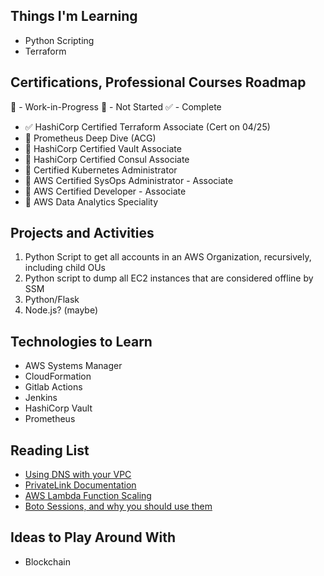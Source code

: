 ## Things I'm Learning

* Python Scripting
* Terraform

## Certifications, Professional Courses Roadmap

📖 - Work-in-Progress
📕 - Not Started
✅ - Complete

* ✅ HashiCorp Certified Terraform Associate (Cert on 04/25)
* 📖 Prometheus Deep Dive (ACG) 
* 📕 HashiCorp Certified Vault Associate
* 📕 HashiCorp Certified Consul Associate 
* 📕 Certified Kubernetes Administrator
* 📖 AWS Certified SysOps Administrator - Associate
* 📖 AWS Certified Developer - Associate
* 📕 AWS Data Analytics Speciality

## Projects and Activities 
1. Python Script to get all accounts in an AWS Organization, recursively, including child OUs
2. Python script to dump all EC2 instances that are considered offline by SSM 
3. Python/Flask
4. Node.js? (maybe)


## Technologies to Learn
* AWS Systems Manager
* CloudFormation
* Gitlab Actions
* Jenkins
* HashiCorp Vault
* Prometheus

## Reading List
* [Using DNS with your VPC](https://docs.aws.amazon.com/vpc/latest/userguide/vpc-dns.html)
* [PrivateLink Documentation](https://docs.aws.amazon.com/vpc/latest/privatelink/endpoint-service.html)
* [AWS Lambda Function Scaling](https://docs.aws.amazon.com/lambda/latest/dg/invocation-scaling.html)
* [Boto Sessions, and why you should use them](https://ben11kehoe.medium.com/boto3-sessions-and-why-you-should-use-them-9b094eb5ca8e)

## Ideas to Play Around With
* Blockchain

